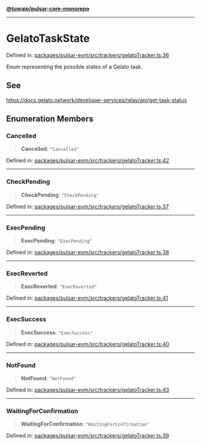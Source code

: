 [**@tuwaio/pulsar-core-monorepo**](../../../README.md)

***

# GelatoTaskState

Defined in: [packages/pulsar-evm/src/trackers/gelatoTracker.ts:36](https://github.com/TuwaIO/pulsar-core/blob/31123a566c475bf283a6fb73d21ae43fa38204d1/packages/pulsar-evm/src/trackers/gelatoTracker.ts#L36)

Enum representing the possible states of a Gelato task.

## See

https://docs.gelato.network/developer-services/relay/api/get-task-status

## Enumeration Members

### Cancelled

> **Cancelled**: `"Cancelled"`

Defined in: [packages/pulsar-evm/src/trackers/gelatoTracker.ts:42](https://github.com/TuwaIO/pulsar-core/blob/31123a566c475bf283a6fb73d21ae43fa38204d1/packages/pulsar-evm/src/trackers/gelatoTracker.ts#L42)

***

### CheckPending

> **CheckPending**: `"CheckPending"`

Defined in: [packages/pulsar-evm/src/trackers/gelatoTracker.ts:37](https://github.com/TuwaIO/pulsar-core/blob/31123a566c475bf283a6fb73d21ae43fa38204d1/packages/pulsar-evm/src/trackers/gelatoTracker.ts#L37)

***

### ExecPending

> **ExecPending**: `"ExecPending"`

Defined in: [packages/pulsar-evm/src/trackers/gelatoTracker.ts:38](https://github.com/TuwaIO/pulsar-core/blob/31123a566c475bf283a6fb73d21ae43fa38204d1/packages/pulsar-evm/src/trackers/gelatoTracker.ts#L38)

***

### ExecReverted

> **ExecReverted**: `"ExecReverted"`

Defined in: [packages/pulsar-evm/src/trackers/gelatoTracker.ts:41](https://github.com/TuwaIO/pulsar-core/blob/31123a566c475bf283a6fb73d21ae43fa38204d1/packages/pulsar-evm/src/trackers/gelatoTracker.ts#L41)

***

### ExecSuccess

> **ExecSuccess**: `"ExecSuccess"`

Defined in: [packages/pulsar-evm/src/trackers/gelatoTracker.ts:40](https://github.com/TuwaIO/pulsar-core/blob/31123a566c475bf283a6fb73d21ae43fa38204d1/packages/pulsar-evm/src/trackers/gelatoTracker.ts#L40)

***

### NotFound

> **NotFound**: `"NotFound"`

Defined in: [packages/pulsar-evm/src/trackers/gelatoTracker.ts:43](https://github.com/TuwaIO/pulsar-core/blob/31123a566c475bf283a6fb73d21ae43fa38204d1/packages/pulsar-evm/src/trackers/gelatoTracker.ts#L43)

***

### WaitingForConfirmation

> **WaitingForConfirmation**: `"WaitingForConfirmation"`

Defined in: [packages/pulsar-evm/src/trackers/gelatoTracker.ts:39](https://github.com/TuwaIO/pulsar-core/blob/31123a566c475bf283a6fb73d21ae43fa38204d1/packages/pulsar-evm/src/trackers/gelatoTracker.ts#L39)
